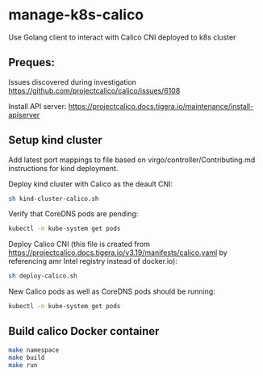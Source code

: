 # manage-k8s-calico
Use Golang client to interact with Calico CNI deployed to k8s cluster

## Preques:

Issues discovered during investigation
https://github.com/projectcalico/calico/issues/6108

Install API server:
https://projectcalico.docs.tigera.io/maintenance/install-apiserver

## Setup kind cluster

Add latest port mappings to file based on virgo/controller/Contributing.md instructions for kind deployment.

Deploy kind cluster with Calico as the deault CNI:
```sh
sh kind-cluster-calico.sh
```

Verify that CoreDNS pods are pending:
```sh
kubectl -n kube-system get pods
```

Deploy Calico CNI (this file is created from https://projectcalico.docs.tigera.io/v3.19/manifests/calico.yaml by referencing amr Intel registry instead of docker.io):
```sh
sh deploy-calico.sh
```

New Calico pods as well as CoreDNS pods should be running:
```sh
kubectl -n kube-system get pods
```

## Build calico Docker container

```sh
make namespace
make build
make run
```
